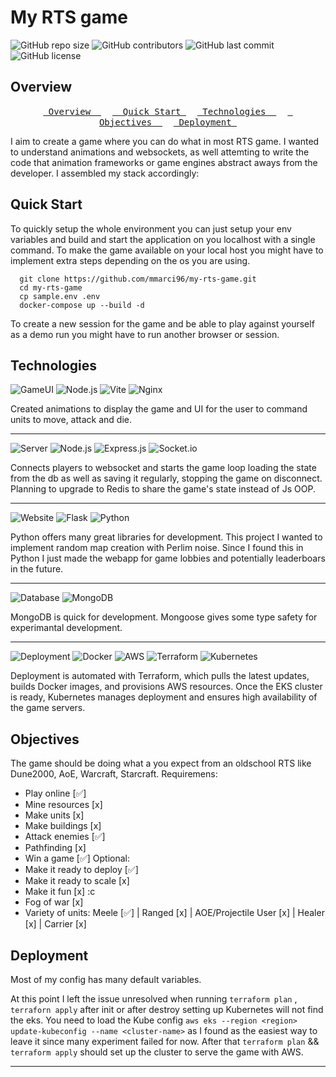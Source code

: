 # My RTS game

![GitHub repo size](https://img.shields.io/github/repo-size/mmarci96/my-rts-game?style=for-the-badge)
![GitHub contributors](https://img.shields.io/github/contributors/mmarci96/my-rts-game?style=for-the-badge)
![GitHub last commit](https://img.shields.io/github/last-commit/mmarci96/my-rts-game?style=for-the-badge)
![GitHub license](https://img.shields.io/github/license/mmarci96/my-rts-game?style=for-the-badge)

## Overview

<div align="center">
<a href="#overview"><kbd> Overview  </kbd></a>&ensp;&ensp;
<a href="#quick-start"><kbd>  Quick Start </kbd></a>&ensp;&ensp;
<a href="#technologies"><kbd> Technologies  </kbd></a>&ensp;&ensp;
<a href="#objectives"><kbd> Objectives  </kbd></a>&ensp;&ensp;
<a href="#deployment"><kbd> Deployment </kbd></a>
</div>

I aim to create a game where you can do what in most RTS game. I wanted to understand animations and websockets, as well attemting to write the code that animation frameworks or game engines abstract aways from the developer. I assembled my stack accordingly:


## Quick Start 

To quickly setup the whole environment you can just setup your env variables and build and start the application on you localhost with a single command. To make the game available on your local host you might have to implement extra steps depending on the os you are using.

  ```
    git clone https://github.com/mmarci96/my-rts-game.git
    cd my-rts-game
    cp sample.env .env
    docker-compose up --build -d
  ```
To create a new session for the game and be able to play against yourself as a demo run you might have to run another browser or session.

## Technologies

![GameUI](https://img.shields.io/badge/GameUI-000000?style=for-the-badge&logo=gameui&logoColor=white) 
![Node.js](https://img.shields.io/badge/Node.js-43853D?style=for-the-badge&logo=node.js&logoColor=white) 
![Vite](https://img.shields.io/badge/Vite-FFD129?style=for-the-badge&logo=vite&logoColor=64A5FF) 
![Nginx](https://img.shields.io/badge/Nginx-009639?style=for-the-badge&logo=nginx&logoColor=white)

Created animations to display the game and UI for the user to command units to move, attack and die.

---
![Server](https://img.shields.io/badge/Server-000000?style=for-the-badge&logo=server&logoColor=white)
![Node.js](https://img.shields.io/badge/Node.js-43853D?style=for-the-badge&logo=node.js&logoColor=white)
![Express.js](https://img.shields.io/badge/Express.js-000000?style=for-the-badge&logo=express&logoColor=white)
![Socket.io](https://img.shields.io/badge/Socket.io-2496ED?style=for-the-badge&logo=socket.io&logoColor=white)

Connects players to websocket and starts the game loop loading the state from the db as well as saving it regularly, stopping the game on disconnect.
Planning to upgrade to Redis to share the game's state instead of Js OOP.

---
![Website](https://img.shields.io/badge/Website-000000?style=for-the-badge&logo=website&logoColor=white)
![Flask](https://img.shields.io/badge/Flask-000000?style=for-the-badge&logo=flask&logoColor=white)
![Python](https://img.shields.io/badge/Python-232F3E?style=for-the-badge&logo=python&logoColor=326CE5)

Python offers many great libraries for development. This project I wanted to implement random map creation with Perlim noise. Since I found this in Python I just made the webapp for game lobbies and potentially leaderboars in the future.

---
![Database](https://img.shields.io/badge/Database-000000?style=for-the-badge&logo=database&logoColor=white) 
![MongoDB](https://img.shields.io/badge/MongoDB-47A248?style=for-the-badge&logo=mongodb&logoColor=white)

MongoDB is quick for development. Mongoose gives some type safety for experimantal development.

---
![Deployment](https://img.shields.io/badge/Deployment-000000?style=for-the-badge&logo=deployment&logoColor=white)
![Docker](https://img.shields.io/badge/Docker-2496ED?style=for-the-badge&logo=docker&logoColor=white)
![AWS](https://img.shields.io/badge/AWS-232F3E?style=for-the-badge&logo=amazon-aws&logoColor=white) 
![Terraform](https://img.shields.io/badge/Terraform-623CE4?style=for-the-badge&logo=terraform&logoColor=white) 
![Kubernetes](https://img.shields.io/badge/Kubernetes-326CE5?style=for-the-badge&logo=kubernetes&logoColor=white)

Deployment is automated with Terraform, which pulls the latest updates, builds Docker images, and provisions AWS resources. Once the EKS cluster is ready, Kubernetes manages deployment and ensures high availability of the game servers.

## Objectives
The game should be doing what a you expect from an oldschool RTS like Dune2000, AoE, Warcraft, Starcraft.
Requiremens:
 - Play online [✅]
 - Mine resources [x]
 - Make units [x]
 - Make buildings [x]
 - Attack enemies [✅]
 - Pathfinding [x]
 - Win a game [✅]
Optional:
 - Make it ready to deploy [✅]
 - Make it ready to scale [x]
 - Make it fun [x] :c
 - Fog of war [x]
 - Variety of units: Meele [✅] | Ranged [x] | AOE/Projectile User [x] | Healer [x] | Carrier [x]

## Deployment 
Most of my config has many default variables. 

At this point I left the issue unresolved when running ```terraform plan``` , ```terraforn apply``` after init or after destroy setting up Kubernetes will not find the eks.
You need to load the Kube config ```aws eks --region <region> update-kubeconfig --name <cluster-name>``` as I found as the easiest way to leave it since many experiment failed for now. After that ```terraform plan``` && ```terraform apply``` should set up the cluster to serve the game with AWS.

---
